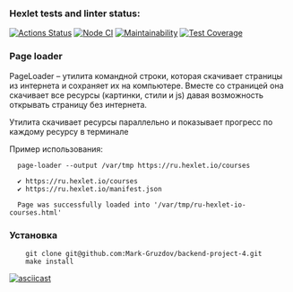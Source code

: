 ### Hexlet tests and linter status:
[![Actions Status](https://github.com/Mark-Gruzdov/backend-project-4/actions/workflows/hexlet-check.yml/badge.svg)](https://github.com/Mark-Gruzdov/backend-project-4/actions)
[![Node CI](https://github.com/Mark-Gruzdov/backend-project-4/actions/workflows/nodejs.yml/badge.svg)](https://github.com/Mark-Gruzdov/backend-project-4/actions/workflows/nodejs.yml)
[![Maintainability](https://api.codeclimate.com/v1/badges/fc5da7d86c19fd9e3847/maintainability)](https://codeclimate.com/github/Mark-Gruzdov/backend-project-4/maintainability)
[![Test Coverage](https://api.codeclimate.com/v1/badges/fc5da7d86c19fd9e3847/test_coverage)](https://codeclimate.com/github/Mark-Gruzdov/backend-project-4/test_coverage)

### Page loader

PageLoader – утилита командной строки, которая скачивает страницы из интернета и сохраняет их на компьютере. Вместе со страницей она скачивает все ресурсы (картинки, стили и js) давая возможность открывать страницу без интернета.

Утилита скачивает ресурсы параллельно и показывает прогресс по каждому ресурсу в терминале

Пример использования:

```
  page-loader --output /var/tmp https://ru.hexlet.io/courses

  ✔ https://ru.hexlet.io/courses
  ✔ https://ru.hexlet.io/manifest.json

  Page was successfully loaded into '/var/tmp/ru-hexlet-io-courses.html'
```

### Установка
        
        git clone git@github.com:Mark-Gruzdov/backend-project-4.git
        make install

<!-- DEMO -->

[![asciicast](https://asciinema.org/a/703057.svg)](https://asciinema.org/a/703057)